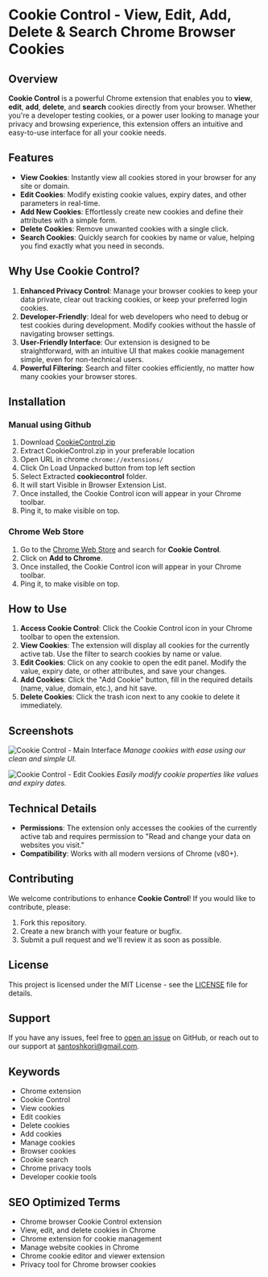 # Cookie Control - View, Edit, Add, Delete & Search Chrome Browser Cookies

## Overview

**Cookie Control** is a powerful Chrome extension that enables you to **view**, **edit**, **add**, **delete**, and **search** cookies directly from your browser. Whether you're a developer testing cookies, or a power user looking to manage your privacy and browsing experience, this extension offers an intuitive and easy-to-use interface for all your cookie needs.

## Features

- **View Cookies**: Instantly view all cookies stored in your browser for any site or domain.
- **Edit Cookies**: Modify existing cookie values, expiry dates, and other parameters in real-time.
- **Add New Cookies**: Effortlessly create new cookies and define their attributes with a simple form.
- **Delete Cookies**: Remove unwanted cookies with a single click.
- **Search Cookies**: Quickly search for cookies by name or value, helping you find exactly what you need in seconds.

## Why Use Cookie Control?

1. **Enhanced Privacy Control**: Manage your browser cookies to keep your data private, clear out tracking cookies, or keep your preferred login cookies.
2. **Developer-Friendly**: Ideal for web developers who need to debug or test cookies during development. Modify cookies without the hassle of navigating browser settings.
3. **User-Friendly Interface**: Our extension is designed to be straightforward, with an intuitive UI that makes cookie management simple, even for non-technical users.
4. **Powerful Filtering**: Search and filter cookies efficiently, no matter how many cookies your browser stores.

## Installation

### Manual using Github
1. Download [CookieControl.zip](https://github.com/korisantosh/Cookie-Control-chrome-extension/blob/02095e47f7e16f1dcb01551648c4c48f6b39bc28/cookiecontrol.zip)
2. Extract CookieControl.zip in your preferable location
3. Open URL in chrome `chrome://extensions/`
4. Click On Load Unpacked button from top left section
5. Select Extracted **cookiecontrol** folder.
6. It will start Visible in Browser Extension List.
7. Once installed, the Cookie Control icon will appear in your Chrome toolbar.
8. Ping it, to make visible on top.


### Chrome Web Store
1. Go to the [Chrome Web Store](#) and search for **Cookie Control**.
2. Click on **Add to Chrome**.
3. Once installed, the Cookie Control icon will appear in your Chrome toolbar.
4. Ping it, to make visible on top.

## How to Use

1. **Access Cookie Control**: Click the Cookie Control icon in your Chrome toolbar to open the extension.
2. **View Cookies**: The extension will display all cookies for the currently active tab. Use the filter to search cookies by name or value.
3. **Edit Cookies**: Click on any cookie to open the edit panel. Modify the value, expiry date, or other attributes, and save your changes.
4. **Add Cookies**: Click the "Add Cookie" button, fill in the required details (name, value, domain, etc.), and hit save.
5. **Delete Cookies**: Click the trash icon next to any cookie to delete it immediately.

## Screenshots

![Cookie Control - Main Interface](#)
*Manage cookies with ease using our clean and simple UI.*

![Cookie Control - Edit Cookies](#)
*Easily modify cookie properties like values and expiry dates.*

## Technical Details

- **Permissions**: The extension only accesses the cookies of the currently active tab and requires permission to "Read and change your data on websites you visit."
- **Compatibility**: Works with all modern versions of Chrome (v80+).

## Contributing

We welcome contributions to enhance **Cookie Control**! If you would like to contribute, please:

1. Fork this repository.
2. Create a new branch with your feature or bugfix.
3. Submit a pull request and we'll review it as soon as possible.

## License

This project is licensed under the MIT License - see the [LICENSE](LICENSE) file for details.

## Support

If you have any issues, feel free to [open an issue](https://github.com/korisantosh/Cookie-Control-chrome-extension/issues) on GitHub, or reach out to our support at santoshkori@gmail.com.

## Keywords

- Chrome extension
- Cookie Control
- View cookies
- Edit cookies
- Delete cookies
- Add cookies
- Manage cookies
- Browser cookies
- Cookie search
- Chrome privacy tools
- Developer cookie tools

## SEO Optimized Terms

- Chrome browser Cookie Control extension
- View, edit, and delete cookies in Chrome
- Chrome extension for cookie management
- Manage website cookies in Chrome
- Chrome cookie editor and viewer extension
- Privacy tool for Chrome browser cookies
